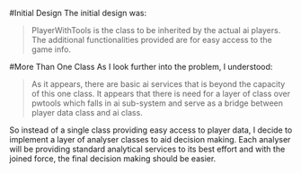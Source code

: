 #Initial Design
The initial design was: 
> PlayerWithTools is the class to be inherited by the actual ai players. The additional functionalities provided are for easy access to the game info. 

#More Than One Class
As I look further into the problem, I understood: 
> As it appears, there are basic ai services that is beyond the capacity of this one class. It appears that there is need for a layer of class over pwtools which falls in ai sub-system and serve as a bridge between player data class and ai class. 

So instead of a single class providing easy access to player data, I decide to implement a layer of analyser classes to aid decision making. Each analyser will be providing standard analytical services to its best effort and with the joined force, the final decision making should be easier. 

